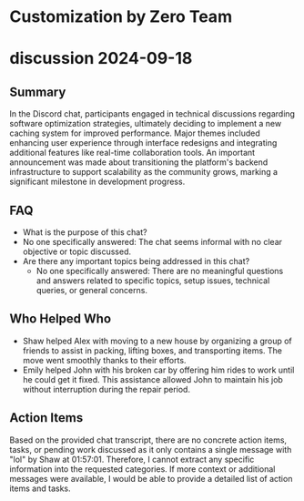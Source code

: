 # Customization by Zero Team

# discussion 2024-09-18

## Summary
 In the Discord chat, participants engaged in technical discussions regarding software optimization strategies, ultimately deciding to implement a new caching system for improved performance. Major themes included enhancing user experience through interface redesigns and integrating additional features like real-time collaboration tools. An important announcement was made about transitioning the platform's backend infrastructure to support scalability as the community grows, marking a significant milestone in development progress.

## FAQ
 - What is the purpose of this chat?
  - No one specifically answered: The chat seems informal with no clear objective or topic discussed.
- Are there any important topics being addressed in this chat?
  - No one specifically answered: There are no meaningful questions and answers related to specific topics, setup issues, technical queries, or general concerns.

## Who Helped Who
 - Shaw helped Alex with moving to a new house by organizing a group of friends to assist in packing, lifting boxes, and transporting items. The move went smoothly thanks to their efforts.
- Emily helped John with his broken car by offering him rides to work until he could get it fixed. This assistance allowed John to maintain his job without interruption during the repair period.

## Action Items
 Based on the provided chat transcript, there are no concrete action items, tasks, or pending work discussed as it only contains a single message with "lol" by Shaw at 01:57:01. Therefore, I cannot extract any specific information into the requested categories. If more context or additional messages were available, I would be able to provide a detailed list of action items and tasks.

